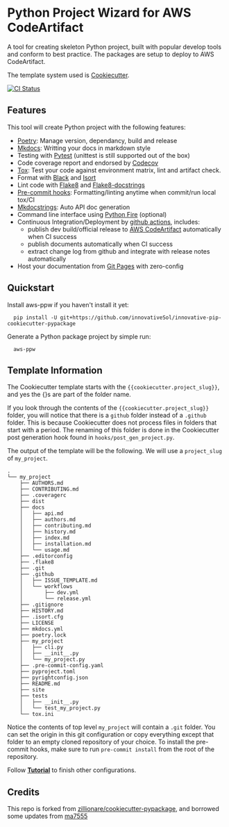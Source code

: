 # Python Project Wizard for AWS CodeArtifact

A tool for creating skeleton Python project, built with popular develop tools and conform to best practice. The packages are setup to deploy to AWS CodeArtifact.

The template system used is [Cookiecutter].

[![CI Status](https://github.com/innovativeSol/innovative-pip-cookiecutter-pypackage/actions/workflows/release.yml/badge.svg)](https://github.com/innovativeSol/innovative-pip-cookiecutter-pypackage)

## Features

This tool will create Python project with the following features:

* [Poetry]: Manage version, dependancy, build and release
* [Mkdocs]: Writting your docs in markdown style
* Testing with [Pytest] (unittest is still supported out of the box)
* Code coverage report and endorsed by [Codecov]
* [Tox]: Test your code against environment matrix, lint and artifact check.
* Format with [Black] and [Isort]
* Lint code with [Flake8] and [Flake8-docstrings]
* [Pre-commit hooks]: Formatting/linting anytime when commit/run local tox/CI
* [Mkdocstrings]: Auto API doc generation
* Command line interface using [Python Fire] (optional)
* Continuous Integration/Deployment by [github actions], includes:
  * publish dev build/official release to [AWS CodeArtifact] automatically when CI success
  * publish documents automatically when CI success
  * extract change log from github and integrate with release notes automatically
* Host your documentation from [Git Pages] with zero-config

## Quickstart

Install aws-ppw if you haven't install it yet:

``` console
  pip install -U git+https://github.com/innovativeSol/innovative-pip-cookiecutter-pypackage
```

Generate a Python package project by simple run:

``` console
  aws-ppw
```

## Template Information

The Cookiecutter template starts with the `{{cookiecutter.project_slug}}`, and yes the {}s are part of the folder name.

If you look through the contents of the `{{cookiecutter.project_slug}}` folder, you will notice that there is a `github` folder instead of a `.github` folder. This is because Cookiecutter does not process files in folders that start with a period. The renaming of this folder is done in the Cookiecutter post generation hook found in `hooks/post_gen_project.py`.

The output of the template will be the following. We will use a `project_slug` of `my_project`.

``` console
.
└── my_project
    ├── AUTHORS.md
    ├── CONTRIBUTING.md
    ├── .coveragerc
    ├── dist
    ├── docs
    │   ├── api.md
    │   ├── authors.md
    │   ├── contributing.md
    │   ├── history.md
    │   ├── index.md
    │   ├── installation.md
    │   └── usage.md
    ├── .editorconfig
    ├── .flake8
    ├── .git
    ├── .github
    │   ├── ISSUE_TEMPLATE.md
    │   └── workflows
    │       ├── dev.yml
    │       └── release.yml
    ├── .gitignore
    ├── HISTORY.md
    ├── .isort.cfg
    ├── LICENSE
    ├── mkdocs.yml
    ├── poetry.lock
    ├── my_project
    │   ├── cli.py
    │   ├── __init__.py
    │   └── my_project.py
    ├── .pre-commit-config.yaml
    ├── pyproject.toml
    ├── pyrightconfig.json
    ├── README.md
    ├── site
    ├── tests
    │   ├── __init__.py
    │   └── test_my_project.py
    └── tox.ini
```

Notice the contents of top level `my_project` will contain a `.git` folder. You can set the origin in this git configuration or copy everything except that folder to an empty cloned repository of your choice. To install the pre-commit hooks, make sure to run `pre-commit install` from the root of the repository.

Follow **[Tutorial](https://innovativeSol.github.io/innovative-pip-cookiecutter-pypackage/tutorial/)** to finish other configurations.

## Credits

This repo is forked from [zillionare/cookiecutter-pypackage](https://github.com/zillionare/cookiecutter-pypackage), and borrowed some updates from [ma7555](https://github.com/ma7555/cookiecutter-pypackage)


[Cookiecutter]: https://cookiecutter.readthedocs.io/en/1.7.3/
[poetry]: https://python-poetry.org/
[mkdocs]: https://www.mkdocs.org
[pytest]: https://pytest.org
[codecov]: https://codecov.io
[tox]: https://tox.readthedocs.io
[black]: https://github.com/psf/black
[isort]: https://github.com/PyCQA/isort
[flake8]: https://flake8.pycqa.org
[flake8-docstrings]: https://pypi.org/project/flake8-docstrings/
[mkdocstrings]: https://mkdocstrings.github.io/
[Python Fire]: https://github.com/google/python-fire
[github actions]: https://github.com/features/actions
[Git Pages]: https://pages.github.com
[Pre-commit hooks]: https://pre-commit.com/
[AWS CodeArtifact]: https://docs.aws.amazon.com/codeartifact/latest/ug/welcome.html
